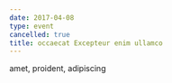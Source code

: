 ```yaml
---
date: 2017-04-08
type: event
cancelled: true
title: occaecat Excepteur enim ullamco
---
```

amet, proident, adipiscing